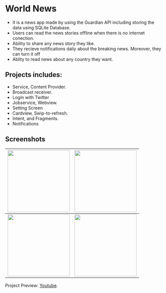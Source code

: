 # World News
- It is a news app made by using the Guardian API including storing the data using SQLite Database.
- Users can read the news stories offline when there is no internet conection.
- Ability to share any news story they like.
- They recieve notifications daliy about the breaking news. Moreover, they can turn it off
- Ablity to read news about any country they want.

## Projects includes:
- Service, Content Provider.
- Broadcast receiver.
- Login with Twitter
- Jobservice, Webview. 
- Setting Screen
- Cardview, Swip-to-refresh. 
- Intent, and Fragments.
- Notifications

## Screenshots
| <img src="https://i.imgur.com/qU4scDA.png" width="200">  | <img src="https://i.imgur.com/qOvIh8N.png" width="200">  | 
| ------------- | ------------- |
| <img src="https://i.imgur.com/eYTqeFM.png" width="200">  | <img src="https://i.imgur.com/miaRu3r.png" width="200">  |


Project Preview: [Youtube](https://youtu.be/sRbKNC430Ik).
